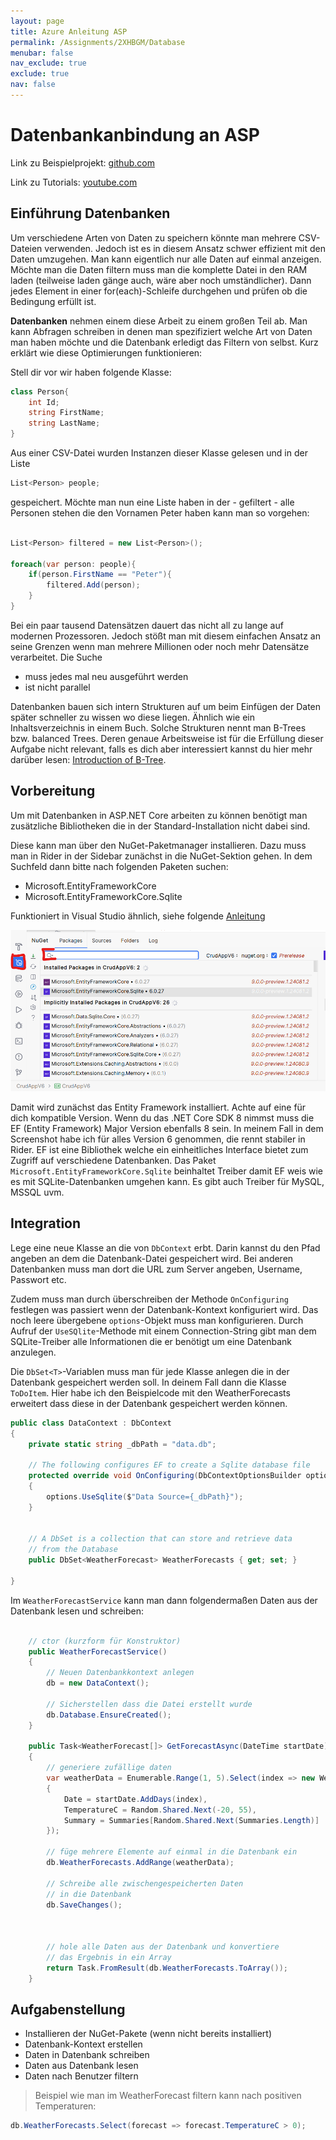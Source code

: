 ```yaml
---
layout: page
title: Azure Anleitung ASP
permalink: /Assignments/2XHBGM/Database
menubar: false
nav_exclude: true
exclude: true
nav: false
---
```


# Datenbankanbindung an ASP

Link zu Beispielprojekt: [github.com](https://github.com/maximiliankraft/minimal-ef-example)

Link zu Tutorials: [youtube.com](https://www.youtube.com/results?search_query=c%23+asp+v6+entity+framework+sqlite+tutorial)

## Einführung Datenbanken

Um verschiedene Arten von Daten zu speichern könnte man mehrere
CSV-Dateien verwenden. Jedoch ist es in diesem Ansatz schwer
effizient mit den Daten umzugehen. Man kann eigentlich nur alle
Daten auf einmal anzeigen. Möchte man die Daten filtern muss man
die komplette Datei in den RAM laden (teilweise laden gänge auch,
wäre aber noch umständlicher). Dann jedes Element in einer for(each)-Schleife
durchgehen und prüfen ob die Bedingung erfüllt ist. 

**Datenbanken** nehmen einem diese Arbeit zu einem großen Teil ab.
Man kann Abfragen schreiben in denen man spezifiziert welche Art
von Daten man haben möchte und die Datenbank erledigt das Filtern
von selbst. Kurz erklärt wie diese Optimierungen funktionieren:

Stell dir vor wir haben folgende Klasse:

```csharp
class Person{
    int Id;
    string FirstName;
    string LastName;
}
```

Aus einer CSV-Datei wurden Instanzen dieser Klasse gelesen und in der Liste

```csharp
List<Person> people;
```
gespeichert. Möchte man nun eine Liste haben in der - gefiltert - alle 
Personen stehen die den Vornamen Peter haben kann man so vorgehen:

```csharp

List<Person> filtered = new List<Person>();

foreach(var person: people){
    if(person.FirstName == "Peter"){
        filtered.Add(person);
    }
}
```

Bei ein paar tausend Datensätzen dauert das nicht all zu lange auf modernen
Prozessoren. Jedoch stößt man mit diesem einfachen Ansatz an seine Grenzen 
wenn man mehrere Millionen oder noch mehr Datensätze verarbeitet. Die Suche 
- muss jedes mal neu ausgeführt werden
- ist nicht parallel

Datenbanken bauen sich intern Strukturen auf um beim Einfügen der Daten
später schneller zu wissen wo diese liegen. Ähnlich wie ein Inhaltsverzeichnis 
in einem Buch. Solche Strukturen nennt man B-Trees bzw. balanced Trees. 
Deren genaue Arbeitsweise ist für die Erfüllung dieser Aufgabe nicht 
relevant, falls es dich aber interessiert kannst du hier mehr darüber
lesen: [Introduction of B-Tree](https://www.geeksforgeeks.org/introduction-of-b-tree-2/). 

## Vorbereitung

Um mit Datenbanken in ASP.NET Core arbeiten zu können benötigt man 
zusätzliche Bibliotheken die in der Standard-Installation nicht dabei sind.

Diese kann man über den NuGet-Paketmanager installieren. Dazu muss man in 
Rider in der Sidebar zunächst in die NuGet-Sektion gehen. In dem
Suchfeld dann bitte nach folgenden Paketen suchen:
- Microsoft.EntityFrameworkCore
- Microsoft.EntityFrameworkCore.Sqlite

Funktioniert in Visual Studio ähnlich, siehe folgende [Anleitung](https://learn.microsoft.com/de-de/nuget/consume-packages/install-use-packages-visual-studio)

![](2024-03-09-07-27-47.png)

Damit wird zunächst das Entity Framework installiert. Achte auf eine für dich kompatible Version. Wenn du das .NET Core SDK 8 nimmst muss die EF (Entity Framework) Major Version ebenfalls 8 sein. In meinem Fall in dem Screenshot habe ich für alles Version 6 genommen, die rennt stabiler in Rider. EF ist eine 
Bibliothek welche ein einheitliches Interface bietet zum Zugriff
auf verschiedene Datenbanken. Das Paket `Microsoft.EntityFrameworkCore.Sqlite` beinhaltet Treiber damit EF weis wie 
es mit SQLite-Datenbanken umgehen kann. Es gibt auch Treiber für
MySQL, MSSQL uvm. 

## Integration

Lege eine neue Klasse an die von `DbContext` erbt. Darin kannst 
du den Pfad angeben an dem die Datenbank-Datei gespeichert wird.
Bei anderen Datenbanken muss man dort die URL zum Server angeben, 
Username, Passwort etc. 

Zudem muss man durch überschreiben der Methode `OnConfiguring` 
festlegen was passiert wenn der Datenbank-Kontext konfiguriert 
wird. Das noch leere übergebene `options`-Objekt muss man 
konfigurieren. Durch Aufruf der `UseSQlite`-Methode mit einem 
Connection-String gibt man dem SQLite-Treiber alle Informationen
die er benötigt um eine Datenbank anzulegen. 

Die `DbSet<T>`-Variablen muss man für jede Klasse anlegen die
in der Datenbank gespeichert werden soll. In deinem Fall dann
die Klasse `ToDoItem`. Hier habe ich den Beispielcode mit den 
WeatherForecasts erweitert dass diese in der Datenbank gespeichert
werden können. 

```csharp
public class DataContext : DbContext
{
    private static string _dbPath = "data.db";

    // The following configures EF to create a Sqlite database file
    protected override void OnConfiguring(DbContextOptionsBuilder options)
    {
        options.UseSqlite($"Data Source={_dbPath}");
    }

    
    // A DbSet is a collection that can store and retrieve data
    // from the Database
    public DbSet<WeatherForecast> WeatherForecasts { get; set; }
    
}
```

Im `WeatherForecastService` kann man dann folgendermaßen Daten 
aus der Datenbank lesen und schreiben:

```csharp

    // ctor (kurzform für Konstruktor)
    public WeatherForecastService()
    {
        // Neuen Datenbankkontext anlegen
        db = new DataContext();

        // Sicherstellen dass die Datei erstellt wurde
        db.Database.EnsureCreated();
    }

    public Task<WeatherForecast[]> GetForecastAsync(DateTime startDate)
    {
        // generiere zufällige daten
        var weatherData = Enumerable.Range(1, 5).Select(index => new WeatherForecast
        {
            Date = startDate.AddDays(index),
            TemperatureC = Random.Shared.Next(-20, 55),
            Summary = Summaries[Random.Shared.Next(Summaries.Length)]
        });

        // füge mehrere Elemente auf einmal in die Datenbank ein
        db.WeatherForecasts.AddRange(weatherData);

        // Schreibe alle zwischengespeicherten Daten 
        // in die Datenbank
        db.SaveChanges();

        
        
        // hole alle Daten aus der Datenbank und konvertiere
        // das Ergebnis in ein Array
        return Task.FromResult(db.WeatherForecasts.ToArray());
    }
```

## Aufgabenstellung

- Installieren der NuGet-Pakete (wenn nicht bereits installiert)
- Datenbank-Kontext erstellen
- Daten in Datenbank schreiben
- Daten aus Datenbank lesen
- Daten nach Benutzer filtern

> Beispiel wie man im WeatherForecast filtern kann nach positiven Temperaturen: 
```csharp
db.WeatherForecasts.Select(forecast => forecast.TemperatureC > 0);
```
